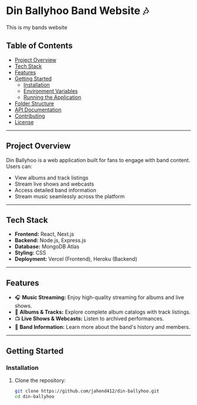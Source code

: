 # Din Ballyhoo Band Website 🎶

This is my bands website

## Table of Contents

- [Project Overview](#project-overview)
- [Tech Stack](#tech-stack)
- [Features](#features)
- [Getting Started](#getting-started)
  - [Installation](#installation)
  - [Environment Variables](#environment-variables)
  - [Running the Application](#running-the-application)
- [Folder Structure](#folder-structure)
- [API Documentation](#api-documentation)
- [Contributing](#contributing)
- [License](#license)

---

## Project Overview

Din Ballyhoo is a web application built for fans to engage with band content. Users can:

- View albums and track listings
- Stream live shows and webcasts
- Access detailed band information
- Stream music seamlessly across the platform

---

## Tech Stack

- **Frontend:** React, Next.js
- **Backend:** Node.js, Express.js
- **Database:** MongoDB Atlas
- **Styling:** CSS
- **Deployment:** Vercel (Frontend), Heroku (Backend)

---

## Features

- 🎧 **Music Streaming:** Enjoy high-quality streaming for albums and live shows.
- 🎸 **Albums & Tracks:** Explore complete album catalogs with track listings.
- 📺 **Live Shows & Webcasts:** Listen to archived performances.
- 📜 **Band Information:** Learn more about the band's history and members.

---

## Getting Started

### Installation

1. Clone the repository:
   ```bash
   git clone https://github.com/jahend412/din-ballyhoo.git
   cd din-ballyhoo
   ```

